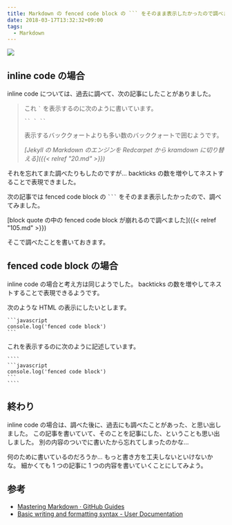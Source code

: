 ```yaml
---
title: Markdown の fenced code block の ``` をそのまま表示したかったので調べました
date: 2018-03-17T13:32:32+09:00
tags:
  - Markdown
---
```


![](https://gohugo.io/img/hugo.png)

<!--more-->

## inline code の場合

inline code については、過去に調べて、次の記事にしたことがありました。

> これ `` ` `` を表示するのに次のように書いています。
>
>     `` ` ``
>
> 表示するバッククォートよりも多い数のバッククォートで囲むようです。 
>
> <cite>[Jekyll の Markdown のエンジンを Redcarpet から kramdown に切り替える]({{< relref "20.md" >}})</cite>

それを忘れてまた調べたりもしたのですが…
backticks の数を増やしてネストすることで表現できました。

次の記事では fenced code block の ```` ``` ```` をそのまま表示したかったので、調べてみました。

[block quote の中の fenced code block が崩れるので調べました]({{< relref "105.md" >}})

そこで調べたことを書いておきます。

## fenced code block の場合

inline code の場合と考え方は同じようでした。
backticks の数を増やしてネストすることで表現できるようです。

次のような HTML の表示にしたいとします。

````
```javascript
console.log('fenced code block')
```
````

これを表示するのに次のように記述しています。

`````
````
```javascript
console.log('fenced code block')
```
````
`````

## 終わり

inline code の場合は、調べた後に、過去にも調べたことがあった、と思い出しました。
この記事を書いていて、そのことを記事にした、ということも思い出しました。
別の内容のついでに書いたから忘れてしまったのかな…

何のために書いているのだろうか…
もっと書き方を工夫しないといけないかな。
細かくても 1 つの記事に 1 つの内容を書いていくことにしてみよう。

## 参考

* [Mastering Markdown · GitHub Guides](https://guides.github.com/features/mastering-markdown/)
* [Basic writing and formatting syntax - User Documentation](https://help.github.com/articles/basic-writing-and-formatting-syntax/)
